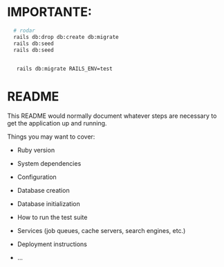 # IMPORTANTE:

```sh
  # rodar
  rails db:drop db:create db:migrate
  rails db:seed
  rails db:seed 
  

   rails db:migrate RAILS_ENV=test
```

# README

This README would normally document whatever steps are necessary to get the
application up and running.

Things you may want to cover:

* Ruby version

* System dependencies

* Configuration

* Database creation

* Database initialization

* How to run the test suite

* Services (job queues, cache servers, search engines, etc.)

* Deployment instructions

* ...
